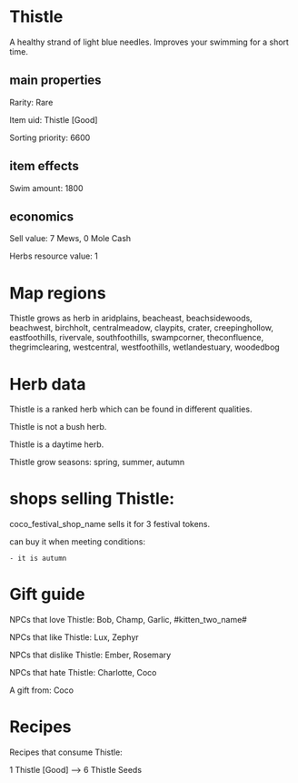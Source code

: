 # Thistle

A healthy strand of light blue needles. Improves your swimming for a short time.

## main properties

Rarity: Rare

Item uid: Thistle [Good]

Sorting priority: 6600

## item effects

Swim amount: 1800

## economics

Sell value: 7 Mews, 0 Mole Cash

Herbs resource value: 1

# Map regions

Thistle grows as herb in aridplains, beacheast, beachsidewoods, beachwest, birchholt, centralmeadow, claypits, crater, creepinghollow, eastfoothills, rivervale, southfoothills, swampcorner, theconfluence, thegrimclearing, westcentral, westfoothills, wetlandestuary, woodedbog

# Herb data

Thistle is a ranked herb which can be found in different qualities.

Thistle is not a bush herb.

Thistle is a daytime herb.

Thistle grow seasons: spring, summer, autumn

# shops selling Thistle:

coco_festival_shop_name sells it for 3 festival tokens.

  can buy it when meeting conditions: 

    - it is autumn

# Gift guide

NPCs that love Thistle: Bob, Champ, Garlic, #kitten_two_name#

NPCs that like Thistle: Lux, Zephyr

NPCs that dislike Thistle: Ember, Rosemary

NPCs that hate Thistle: Charlotte, Coco

A gift from: Coco

# Recipes

Recipes that consume Thistle:

1 Thistle [Good] --> 6 Thistle Seeds